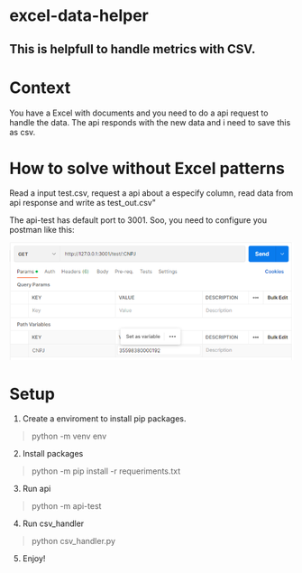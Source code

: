 # excel-data-helper

## This is helpfull to handle metrics with CSV.

# Context

You have a Excel with documents and you need to do a api request to handle the data. The api responds with the new data and i need to save this as csv.

# How to solve without Excel patterns
 Read a input test.csv, request a api about a especify column, read data from api response and write as test_out.csv"

The api-test has default port to 3001.
Soo, you need to configure you postman like this:

![Postman print](/docs//imgs/postman_view.png "postman print")

# Setup

1. Create a enviroment to install pip packages.
> python -m venv env
2. Install packages
> python -m pip install -r requeriments.txt
3. Run api
> python -m api-test
4. Run csv_handler
> python csv_handler.py
5. Enjoy!